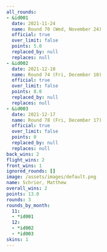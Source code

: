```yaml
---
all_rounds:
- &id001
  date: 2021-11-24
  name: Round 70 (Wed, November 24)
  official: true
  over_limit: false
  points: 5.0
  replaced_by: null
  replaces: null
- &id002
  date: 2021-12-10
  name: Round 74 (Fri, December 10)
  official: true
  over_limit: false
  points: 8.0
  replaced_by: null
  replaces: null
- &id003
  date: 2021-12-17
  name: Round 78 (Fri, December 17)
  official: true
  over_limit: false
  points: 0
  replaced_by: null
  replaces: null
back_wins: 2
flight_wins: 2
front_wins: 1
ignored_rounds: []
image: /assets/images/default.png
name: Schrier, Matthew
overall_wins: 2
points: 13.0
rounds: 3
rounds_by_month:
  11:
  - *id001
  12:
  - *id002
  - *id003
skins: 1
---
```

